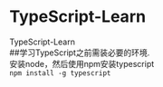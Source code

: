 # TypeScript-Learn
TypeScript-Learn  
##学习TypeScript之前需装必要的环境.  
安装node，然后使用npm安装typescript  
`npm install -g typescript`
